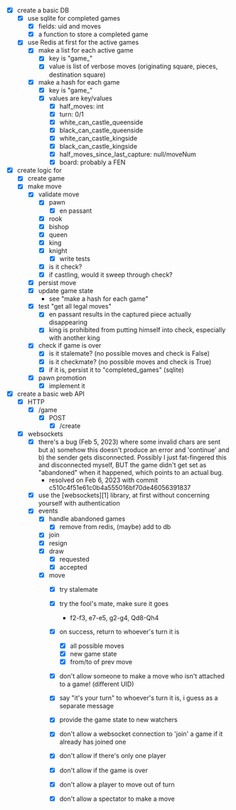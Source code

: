 
- [x] create a basic DB
  - [x] use sqlite for completed games
    - [x] fields: uid and moves
    - [x] a function to store a completed game
  - [x] use Redis at first for the active games
    - [x] make a list for each active game
        - [x] key is "game_<uid>"
        - [x] value is list of verbose moves (originating square, pieces, destination square)
    - [x] make a hash for each game
        - [x] key is "game_<uid>"
        - [x] values are key/values
            - [x] half_moves: int
            - [x] turn: 0/1
            - [x] white_can_castle_queenside
            - [x] black_can_castle_queenside
            - [x] white_can_castle_kingside
            - [x] black_can_castle_kingside
            - [x] half_moves_since_last_capture: null/moveNum
            - [x] board: probably a FEN
- [x] create logic for
  - [x] create game
  - [x] make move
    - [x] validate move
        - [x] pawn
            - [x] en passant
        - [x] rook
        - [x] bishop
        - [x] queen
        - [x] king
        - [x] knight
            - [x] write tests
        - [x] is it check?
        - [x] if castling, would it sweep through check?
    - [x] persist move
    - [x] update game state
        - see "make a hash for each game"
    - [x] test "get all legal moves"
        - [x] en passant results in the captured piece actually disappearing
        - [x] king is prohibited from putting himself into check, especially with another king
    - [x] check if game is over
        - [x] is it stalemate? (no possible moves and check is False)
        - [x] is it checkmate? (no possible moves and check is True)
        - [x] if it is, persist it to "completed_games" (sqlite)
    - [x] pawn promotion
        - [x] implement it

- [x] create a basic web API
  - [x] HTTP
    - [x] /game
      - [x] POST
         - [x] /create
  - [x] websockets
     - [x] there's a bug (Feb 5, 2023) where some invalid chars are sent but a) somehow this doesn't produce an error and 'continue' and b) the sender gets disconnected. Possibly I just fat-fingered this and disconnected myself, BUT the game didn't get set as "abandoned" when it happened, which points to an actual bug.
        - resolved on Feb 6, 2023 with commit c510c4f51e61c0b4a555016bf70de46056391837
     - [x] use the [websockets][1] library, at first without concerning yourself with authentication
     - [x] events
         - [x] handle abandoned games
           - [x] remove from redis, (maybe) add to db
         - [x] join
         - [x] resign
         - [x] draw
            - [x] requested
            - [x] accepted 
         - [x] move
            - [x] try stalemate
            - [x] try the fool's mate, make sure it goes
                - f2-f3, e7-e5, g2-g4, Qd8-Qh4
            - [x] on success, return to whoever's turn it is
                - [x] all possible moves
                - [x] new game state
                - [x] from/to of prev move
            - [x] don't allow someone to make a move who isn't attached to a game! (different UID)
            - [x] say "it's your turn" to whoever's turn it is, i guess as a separate message
            - [x] provide the game state to new watchers
            - [x] don't allow a websocket connection to 'join' a game if it already has joined one
            - [x] don't allow if there's only one player
            - [x] don't allow if the game is over
            - [x] don't allow a player to move out of turn
            - [x] don't allow a spectator to make a move

